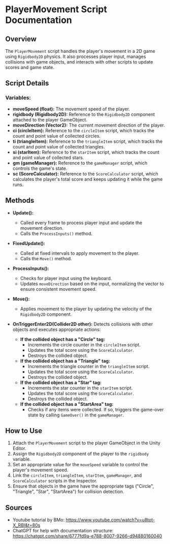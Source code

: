 # PlayerMovement Script Documentation

## Overview
The `PlayerMovement` script handles the player's movement in a 2D game using `Rigidbody2D` physics. It also processes player input, manages collisions with game objects, and interacts with other scripts to update scores and game state.

## Script Details

### **Variables:**
- **moveSpeed (float):** 
  The movement speed of the player.
- **rigidbody (Rigidbody2D):** 
  Reference to the `Rigidbody2D` component attached to the player GameObject.
- **moveDirection (Vector2):** 
  The current movement direction of the player.
- **ci (circleItem):** 
  Reference to the `circleItem` script, which tracks the count and point value of collected circles.
- **ti (triangleItem):** 
  Reference to the `triangleItem` script, which tracks the count and point value of collected triangles.
- **si (starItem):** 
  Reference to the `starItem` script, which tracks the count and point value of collected stars.
- **gm (gameManager):** 
  Reference to the `gameManager` script, which controls the game's state.
- **sc (ScoreCalculator):** Reference to the `ScoreCalculator` script, which calculates the player's total score and keeps updating it while the game runs.

## Methods
- **Update():** 
  - Called every frame to process player input and update the movement direction.
  - Calls the `ProcessInputs()` method.

- **FixedUpdate():**
  - Called at fixed intervals to apply movement to the player.
  - Calls the `Move()` method.

- **ProcessInputs():**
  - Checks for player input using the keyboard.
  - Updates `moveDirection` based on the input, normalizing the vector to ensure consistent movement speed.

- **Move():**
  - Applies movement to the player by updating the velocity of the `Rigidbody2D` component.
  
- **OnTriggerEnter2D(Collider2D other):**
  Detects collisions with other objects and executes appropriate actions:
    - **If the collided object has a "Circle" tag:**
      - Increments the circle counter in the `circleItem` script.
      - Updates the total score using the `ScoreCalculator`.
      - Destroys the collided object.
    - **If the collided object has a "Triangle" tag:**
      - Increments the triangle counter in the `triangleItem` script.
      - Updates the total score using the `ScoreCalculator`.
      - Destroys the collided object.
    - **If the collided object has a "Star" tag:**
      - Increments the star counter in the `starItem` script.
      - Updates the total score using the `ScoreCalculator`.
      - Destroys the collided object.
    - **If the collided object has a "StartArea" tag:**
      - Checks if any items were collected. If so, triggers the game-over state by calling `GameOver()` in the `gameManager`.


## How to Use
1. Attach the `PlayerMovement` script to the player GameObject in the Unity Editor.
2. Assign the `Rigidbody2D` component of the player to the `rigidbody` variable.
3. Set an appropriate value for the `moveSpeed` variable to control the player's movement speed.
4. Link the `circleItem`, `triangleItem`, `starItem`, `gameManager`, and `ScoreCalculator` scripts in the Inspector.
5. Ensure that objects in the game have the appropriate tags ("Circle", "Triangle", "Star", "StartArea") for collision detection.

## Sources
- Youtube tutorial by BMo: https://www.youtube.com/watch?v=u8tot-X_RBI&t=80s
- ChatGPT for help with documentation structure: https://chatgpt.com/share/6777fd9a-e788-8007-9266-d94880160040